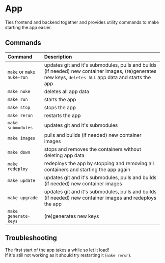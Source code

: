 # App

Ties frontend and backend together and provides utility commands to make starting the app easier.

## Commands

| Command | Description |
|:---|:---|
`make` or `make nuke-run` | updates git and it's submodules, pulls and builds (if needed) new container images, (re)generates new keys, `deletes ALL` app data and starts the app
`make nuke` | deletes all app data
`make run` | starts the app
`make stop` | stops the app
`make rerun` | restarts the app
`make submodules` | updates git and it's submodules
`make images` | pulls and builds (if needed) new container images
`make down` | stops and removes the containers without deleting app data
`make redeploy` | redeploys the app by stopping and removing all containers and starting the app again
`make update` | updates git and it's submodules, pulls and builds (if needed) new container images
`make upgrade` | updates git and it's submodules, pulls and builds (if needed) new container images and redeploys the app
`make generate-keys` | (re)generates new keys

## Troubleshooting

The first start of the app takes a while so let it load!\
If it's still not working as it should try restarting it (`make rerun`).
